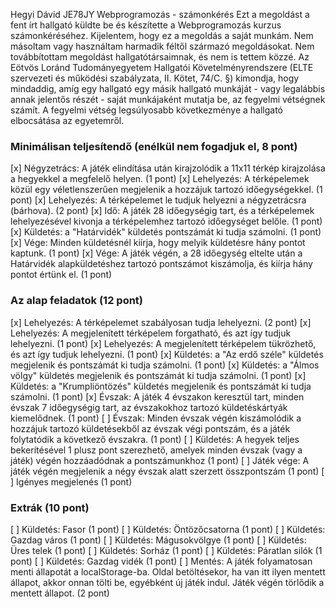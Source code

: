 Hegyi Dávid
JE78JY
Webprogramozás - számonkérés
Ezt a megoldást a fent írt hallgató küldte be és készítette a Webprogramozás kurzus számonkéréséhez.
Kijelentem, hogy ez a megoldás a saját munkám. Nem másoltam vagy használtam harmadik féltől
származó megoldásokat. Nem továbbítottam megoldást hallgatótársaimnak, és nem is tettem közzé.
Az Eötvös Loránd Tudományegyetem Hallgatói Követelményrendszere
(ELTE szervezeti és működési szabályzata, II. Kötet, 74/C. §) kimondja, hogy mindaddig,
amíg egy hallgató egy másik hallgató munkáját - vagy legalábbis annak jelentős részét -
saját munkájaként mutatja be, az fegyelmi vétségnek számít.
A fegyelmi vétség legsúlyosabb következménye a hallgató elbocsátása az egyetemről.

### Minimálisan teljesítendő (enélkül nem fogadjuk el, 8 pont)

[x] Négyzetrács: A játék elindítása után kirajzolódik a 11x11 térkép kirajzolása a hegyekkel a megfelelő helyen. (1 pont)
[x] Lehelyezés: A térképelemek közül egy véletlenszerűen megjelenik a hozzájuk tartozó időegységekkel. (1 pont)
[x] Lehelyezés: A térképelemet le tudjuk helyezni a négyzetrácsra (bárhova). (2 pont)
[x] Idő: A játék 28 időegységig tart, és a térképelemek lehelyezésével kivonja a térképelemhez tartozó időegységet belőle. (1 pont)
[x] Küldetés: a "Határvidék" küldetés pontszámát ki tudja számolni. (1 pont)
[x] Vége: Minden küldetésnél kiírja, hogy melyik küldetésre hány pontot kaptunk. (1 pont)
[x] Vége: A játék végén, a 28 időegység eltelte után a Határvidék alapküldetéshez tartozó pontszámot kiszámolja, és kiírja hány pontot értünk el. (1 pont)

### Az alap feladatok (12 pont)

[x] Lehelyezés: A térképelemet szabályosan tudja lehelyezni. (2 pont)
[x] Lehelyezés: A megjelenített térképelem forgatható, és azt így tudjuk lehelyezni. (1 pont)
[x] Lehelyezés: A megjelenített térképelem tükrözhető, és azt így tudjuk lehelyezni. (1 pont)
[x] Küldetés: a "Az erdő széle" küldetés megjelenik és pontszámát ki tudja számolni. (1 pont)
[x] Küldetés: a "Álmos völgy" küldetés megjelenik és pontszámát ki tudja számolni. (1 pont)
[x] Küldetés: a "Krumpliöntözés" küldetés megjelenik és pontszámát ki tudja számolni. (1 pont)
[x] Évszak: A játék 4 évszakon keresztül tart, minden évszak 7 időegységig tart, az évszakokhoz tartozó küldetéskártyák kiemelődnek. (1 pont)
[ ] Évszak: Minden évszak végén kiszámolódik a hozzájuk tartozó küldetésekből az évszak végi pontszám, és a játék folytatódik a következő évszakra. (1 pont)
[ ] Küldetés: A hegyek teljes bekerítésével 1 plusz pont szerezhető, amelyek minden évszak (vagy a játék) végén hozzáadódnak a pontszámunkhoz (1 pont)
[ ] Játék vége: A játék végén megjelenik a négy évszak alatt szerzett összpontszám (1 pont)
[ ] Igényes megjelenés (1 pont)

### Extrák (10 pont)

[ ] Küldetés: Fasor (1 pont)
[ ] Küldetés: Öntözőcsatorna (1 pont)
[ ] Küldetés: Gazdag város (1 pont)
[ ] Küldetés: Mágusokvölgye (1 pont)
[ ] Küldetés: Üres telek (1 pont)
[ ] Küldetés: Sorház (1 pont)
[ ] Küldetés: Páratlan silók (1 pont)
[ ] Küldetés: Gazdag vidék (1 pont)
[ ] Mentés: A játék folyamatosan menti állapotát a localStorage-ba. Oldal betöltésekor, ha van itt ilyen mentett állapot, akkor onnan tölti be, egyébként új játék indul. Játék végén törlődik a mentett állapot. (2 pont)
